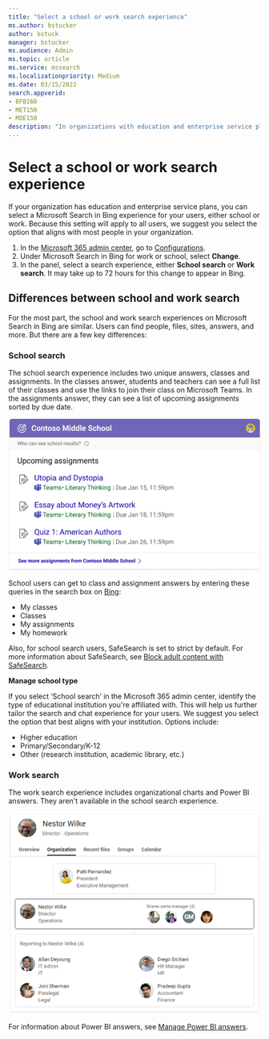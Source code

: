 ```yaml
---
title: "Select a school or work search experience"
ms.author: bstucker
author: bstuck
manager: bstucker
ms.audience: Admin
ms.topic: article
ms.service: mssearch
ms.localizationpriority: Medium
ms.date: 03/15/2022
search.appverid:
- BFB160
- MET150
- MOE150
description: "In organizations with education and enterprise service plans, admins can select the search experience users see when they search on Bing."
---
```

# Select a school or work search experience

If your organization has education and enterprise service plans, you can select a Microsoft Search in Bing experience for your users, either school or work. Because this setting will apply to all users, we suggest you select the option that aligns with most people in your organization.

1. In the [Microsoft 365 admin center](https://admin.microsoft.com), go to [Configurations](https://admin.microsoft.com/Adminportal/Home#/MicrosoftSearch/configurations).
1. Under Microsoft Search in Bing for work or school, select **Change**.
1. In the panel, select a search experience, either **School search** or **Work search**. It may take up to 72 hours for this change to appear in Bing.

## Differences between school and work search

For the most part, the school and work search experiences on Microsoft Search in Bing are similar. Users can find people, files, sites, answers, and more. But there are a few key differences:

### School search

The school search experience includes two unique answers, classes and assignments. In the classes answer, students and teachers can see a full list of their classes and use the links to join their class on Microsoft Teams. In the assignments answer, they can see a list of upcoming assignments sorted by due date.

![Screenshot of assignments answer with homework listed by due date](media/work-school-search/school-assignment-answer.png)

School users can get to class and assignment answers by entering these queries in the search box on [Bing](https://Bing.com):

- My classes
- Classes
- My assignments
- My homework

Also, for school search users, SafeSearch is set to strict by default. For more information about SafeSearch, see [Block adult content with SafeSearch](https://support.microsoft.com/topic/946059ed-992b-46a0-944a-28e8fb8f1814).

**Manage school type**

If you select ‘School search’ in the Microsoft 365 admin center, identify the type of educational institution you're affiliated with. This will help us further tailor the search and chat experience for your users. We suggest you select the option that best aligns with your institution. Options include: 

- Higher education
- Primary/Secondary/K-12 
- Other (research institution, academic library, etc.)

### Work search

The work search experience includes organizational charts and Power BI answers. They aren't available in the school search experience.

![Screenshot of organizational chart with three different levels](media/work-school-search/organizational-chart.png)

For information about Power BI answers, see [Manage Power BI answers](manage-powerbi.md).
